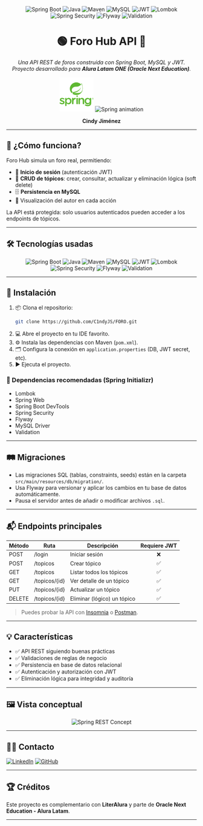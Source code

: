 <p align="center">
  <img src="https://img.shields.io/badge/Spring%20Boot-6DB33F?style=for-the-badge&logo=springboot&logoColor=white" alt="Spring Boot"/>
  <img src="https://img.shields.io/badge/Java-17+-007396?style=for-the-badge&logo=java&logoColor=white" alt="Java"/>
  <img src="https://img.shields.io/badge/Maven-4.0.0-C71A36?style=for-the-badge&logo=apachemaven&logoColor=white" alt="Maven"/>
  <img src="https://img.shields.io/badge/MySQL-4479A1?style=for-the-badge&logo=mysql&logoColor=white" alt="MySQL"/>
  <img src="https://img.shields.io/badge/JWT-black?style=for-the-badge&logo=JSON%20web%20tokens" alt="JWT"/>
  <img src="https://img.shields.io/badge/Lombok-EA3323?style=for-the-badge&logo=lombok&logoColor=white" alt="Lombok"/>
  <img src="https://img.shields.io/badge/Spring%20Security-6DB33F?style=for-the-badge&logo=springsecurity&logoColor=white" alt="Spring Security"/>
  <img src="https://img.shields.io/badge/Flyway-0092CA?style=for-the-badge&logo=flyway&logoColor=white" alt="Flyway"/>
  <img src="https://img.shields.io/badge/Validation-FFB300?style=for-the-badge" alt="Validation"/>
</p>

<h1 align="center">🟢 Foro Hub API 📝</h1>
<p align="center">
  <em>Una API REST de foros construida con Spring Boot, MySQL y JWT.<br>
  Proyecto desarrollado para <b>Alura Latam ONE (Oracle Next Education)</b>.</em>
</p>

<p align="center">
  <img src="https://raw.githubusercontent.com/devicons/devicon/master/icons/spring/spring-original-wordmark.svg" alt="Spring Logo" width="90"/>
  <img src="https://media.giphy.com/media/qgQUggAC3Pfv687qPC/giphy.gif" alt="Spring animation" width="120"/>
</p>
<p align="center"><b>Cindy Jiménez</b></p>

---

## 🚀 ¿Cómo funciona?

Foro Hub simula un foro real, permitiendo:
- 🔐 **Inicio de sesión** (autenticación JWT)
- 📄 **CRUD de tópicos**: crear, consultar, actualizar y eliminación lógica (soft delete)
- 🗄️ **Persistencia en MySQL**
- 👤 Visualización del autor en cada acción

La API está protegida: solo usuarios autenticados pueden acceder a los endpoints de tópicos.

---

## 🛠️ Tecnologías usadas

<p align="center">
  <img src="https://img.shields.io/badge/Spring%20Boot-6DB33F?style=for-the-badge&logo=springboot&logoColor=white" alt="Spring Boot"/>
  <img src="https://img.shields.io/badge/Java-17+-007396?style=for-the-badge&logo=java&logoColor=white" alt="Java"/>
  <img src="https://img.shields.io/badge/Maven-4.0.0-C71A36?style=for-the-badge&logo=apachemaven&logoColor=white" alt="Maven"/>
  <img src="https://img.shields.io/badge/MySQL-4479A1?style=for-the-badge&logo=mysql&logoColor=white" alt="MySQL"/>
  <img src="https://img.shields.io/badge/JWT-black?style=for-the-badge&logo=JSON%20web%20tokens" alt="JWT"/>
  <img src="https://img.shields.io/badge/Lombok-EA3323?style=for-the-badge&logo=lombok&logoColor=white" alt="Lombok"/>
  <img src="https://img.shields.io/badge/Spring%20Security-6DB33F?style=for-the-badge&logo=springsecurity&logoColor=white" alt="Spring Security"/>
  <img src="https://img.shields.io/badge/Flyway-0092CA?style=for-the-badge&logo=flyway&logoColor=white" alt="Flyway"/>
  <img src="https://img.shields.io/badge/Validation-FFB300?style=for-the-badge" alt="Validation"/>
</p>

---

## 📝 Instalación

1. 📦 Clona el repositorio:
   ```bash
   git clone https://github.com/C1ndyJS/FORO.git
   ```
2. 💻 Abre el proyecto en tu IDE favorito.
3. ⚙️ Instala las dependencias con Maven (`pom.xml`).
4. 🗂️ Configura la conexión en `application.properties` (DB, JWT secret, etc).
5. ▶️ Ejecuta el proyecto.

### 🔧 Dependencias recomendadas (Spring Initializr)

- Lombok
- Spring Web
- Spring Boot DevTools
- Spring Security
- Flyway
- MySQL Driver
- Validation

---

## 🛤️ Migraciones

- Las migraciones SQL (tablas, constraints, seeds) están en la carpeta `src/main/resources/db/migration/`.
- Usa Flyway para versionar y aplicar los cambios en tu base de datos automáticamente.
- Pausa el servidor antes de añadir o modificar archivos `.sql`.

---

## 📬 Endpoints principales

| Método | Ruta                  | Descripción                        | Requiere JWT |
|--------|-----------------------|------------------------------------|:------------:|
| POST   | /login                | Iniciar sesión                     |      ❌      |
| POST   | /topicos              | Crear tópico                       |      ✅      |
| GET    | /topicos              | Listar todos los tópicos           |      ✅      |
| GET    | /topicos/{id}         | Ver detalle de un tópico           |      ✅      |
| PUT    | /topicos/{id}         | Actualizar un tópico               |      ✅      |
| DELETE | /topicos/{id}         | Eliminar (lógico) un tópico        |      ✅      |

> Puedes probar la API con [Insomnia](https://insomnia.rest/) o [Postman](https://www.postman.com/).

---

## 💡 Características

- ✅ API REST siguiendo buenas prácticas
- ✅ Validaciones de reglas de negocio
- ✅ Persistencia en base de datos relacional
- ✅ Autenticación y autorización con JWT
- ✅ Eliminación lógica para integridad y auditoría

---

## 🖼️ Vista conceptual

<p align="center">
  <img src="https://raw.githubusercontent.com/spring-projects/spring-petclinic/main/docs/images/spring-petclinic-rest.png" width="550" alt="Spring REST Concept"/>
</p>

---

## 👩‍💻 Contacto

[![LinkedIn](https://img.shields.io/badge/LinkedIn-blue?style=flat&logo=linkedin)](https://www.linkedin.com/in/cindy-jimenez-s/)
[![GitHub](https://img.shields.io/badge/GitHub-333?style=flat&logo=github)](https://github.com/C1ndyJS)

---

## 🏆 Créditos

Este proyecto es complementario con **LiterAlura** y parte de **Oracle Next Education - Alura Latam**.

---
